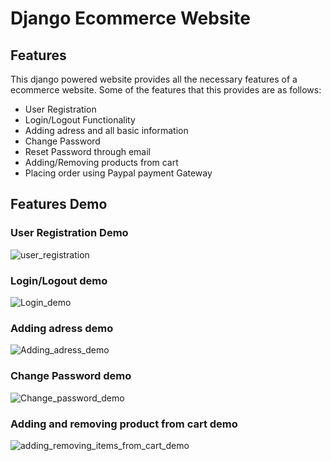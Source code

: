 
# Django Ecommerce Website




## Features

This django powered website provides all the necessary features of a ecommerce website. Some of the features that this provides are as follows:

- User Registration
- Login/Logout Functionality
- Adding adress and all basic information
- Change Password
- Reset Password through email
- Adding/Removing products from cart
- Placing order using Paypal payment Gateway


## Features Demo

### User Registration Demo
![user_registration](https://user-images.githubusercontent.com/57343950/190892903-647d261f-a37d-47ab-90c6-ed08622d1b92.gif)

### Login/Logout demo
![Login_demo](https://user-images.githubusercontent.com/57343950/190893839-e2e92544-a830-4aa0-9810-39aea41b42cb.gif)

### Adding adress demo
![Adding_adress_demo](https://user-images.githubusercontent.com/57343950/190894254-fd440788-5eef-45a4-9e0f-e63447f72be5.gif)

### Change Password demo
![Change_password_demo](https://user-images.githubusercontent.com/57343950/190894758-bc285e66-45de-4409-881e-311906b684b4.gif)

### Adding and removing product from cart demo
![adding_removing_items_from_cart_demo](https://user-images.githubusercontent.com/57343950/190895204-9c95b5a4-a66e-491c-8b85-cc4b806edbd1.gif)




